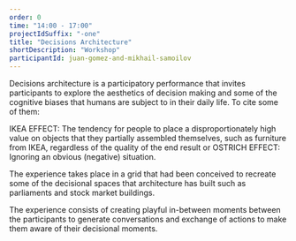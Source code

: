 ```yaml
---
order: 0
time: "14:00 - 17:00"
projectIdSuffix: "-one"
title: "Decisions Architecture"
shortDescription: "Workshop"
participantId: juan-gomez-and-mikhail-samoilov
---
```


Decisions architecture is a participatory performance that invites participants to explore the aesthetics of decision making and some of the cognitive biases that humans are subject to in their daily life. To cite some of them:

IKEA EFFECT: The tendency for people to place a disproportionately high value on objects that they partially assembled themselves, such as furniture from IKEA, regardless of the quality of the end result or OSTRICH EFFECT: Ignoring an obvious (negative) situation.

The experience takes place in a grid that had been conceived to recreate some of the decisional spaces that architecture has built such as parliaments and stock market buildings.

The experience consists of creating playful in-between moments between the participants to generate сonversations and exchange of actions to make them aware of their decisional moments.
